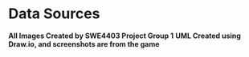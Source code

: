 # Data Sources
**All Images Created by SWE4403 Project Group 1**
**UML Created using Draw.io, and screenshots are from the game**
